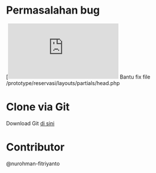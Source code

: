 # Permasalahan bug
[![MIT License](https://github.com/kakekcoding/prototype/blob/master/LICENSE.md)
Bantu fix file /prototype/reservasi/layouts/partials/head.php

# Clone via Git
Download Git [di sini](https://git-scm.com/downloads)

# Contributor
@nurohman-fitriyanto
